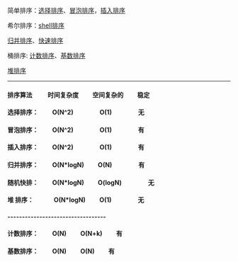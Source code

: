 简单排序：[选择排序](https://github.com/sihaihou/algorithm/tree/master/src/com/reyco/algorithm/sort/SelectionSort.java)、[冒泡排序](https://github.com/sihaihou/algorithm/tree/master/src/com/reyco/algorithm/sort/BubbleSort.java)，[插入排序](https://github.com/sihaihou/algorithm/tree/master/src/com/reyco/algorithm/sort/InsertSort.java)

希尔排序：[shell排序](https://github.com/sihaihou/algorithm/tree/master/src/com/reyco/algorithm/sort/ShellSort.java)

[归并排序](https://github.com/sihaihou/algorithm/tree/master/src/com/reyco/algorithm/sort/MergeSort.java)、[快速排序](https://github.com/sihaihou/algorithm/tree/master/src/com/reyco/algorithm/sort/QuickSort.java)


桶排序: [计数排序](https://github.com/sihaihou/algorithm/tree/master/src/com/reyco/algorithm/sort/CountSort.java)、[基数排序](https://github.com/sihaihou/algorithm/tree/master/src/com/reyco/algorithm/sort/RadixSort.java)

[堆排序](https://github.com/sihaihou/algorithm/tree/master/src/com/reyco/algorithm/sort/HeapSort.java)

----------------------------------------------------------------------------------------------

#### 排序算法  &emsp;&emsp;         时间复杂度&emsp;&emsp;    空间复杂的&emsp;&emsp;  稳定
#### 选择排序：&emsp;&emsp;          O(N^2)&emsp;&emsp;&emsp;&emsp;        O(1)&emsp;&emsp;&emsp;&emsp;        无
#### 冒泡排序：&emsp;&emsp;          O(N^2)&emsp;&emsp;&emsp;&emsp;        O(1)&emsp;&emsp;&emsp;&emsp;      有
#### 插入排序：&emsp;&emsp;          O(N^2)&emsp;&emsp;&emsp;&emsp;        O(1)&emsp;&emsp;&emsp;&emsp;       有
#### 归并排序：&emsp;&emsp;          O(N*logN)&emsp;&emsp;      O(N)&emsp;&emsp;&emsp;&emsp;       有
#### 随机快排：&emsp;&emsp;          O(N*logN)&emsp;&emsp;      O(logN)&emsp;&emsp;&emsp;&emsp;    无
#### 堆  排序：&emsp;&emsp;&emsp;    O(N*logN)&emsp;&emsp;     O(1)&emsp;&emsp;&emsp;&emsp;       无 
#### ----------------------------------
#### 计数排序：&emsp;&emsp;          O(N)&emsp;&emsp;          O(N+k)&emsp;&emsp;     有 
#### 基数排序：&emsp;&emsp;          O(N)&emsp;&emsp;          O(N)&emsp;&emsp;       有 
